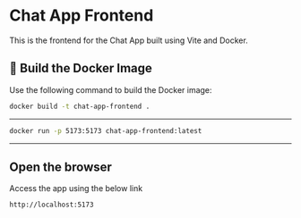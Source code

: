 # Chat App Frontend

This is the frontend for the Chat App built using Vite and Docker.

## 🚀 Build the Docker Image

Use the following command to build the Docker image:

```bash
docker build -t chat-app-frontend .
```
---

```bash
docker run -p 5173:5173 chat-app-frontend:latest
```

---

## Open the browser

Access the app using the below link

```bash
http://localhost:5173
```

